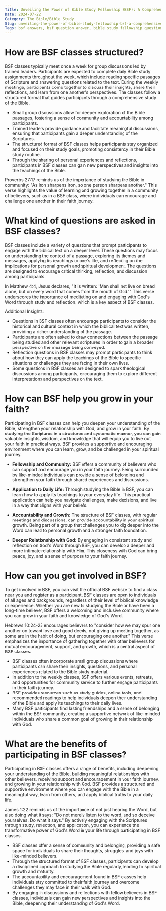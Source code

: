 ```yaml
---
Title: Unveiling the Power of Bible Study Fellowship (BSF): A Comprehensive Guide to Spiritual Growth
Date: 2024-07-22
Category: The Bible/Bible Study
Slug: unveiling-the-power-of-bible-study-fellowship-bsf-a-comprehensive-guide-to-spiritual-growth
Tags: bsf answers, bsf question answer, bible study fellowship questions, answers to bsf questions, bible study fellowship questions and answers, bsf questions and answers, the bible, bible study
---
```

# How are BSF classes structured?

BSF classes typically meet once a week for group discussions led by trained leaders. Participants are expected to complete daily Bible study assignments throughout the week, which include reading specific passages of Scripture and answering questions related to the text. During the weekly meetings, participants come together to discuss their insights, share their reflections, and learn from one another's perspectives. The classes follow a structured format that guides participants through a comprehensive study of the Bible.

- Small group discussions allow for deeper exploration of the Bible passages, fostering a sense of community and accountability among participants.
- Trained leaders provide guidance and facilitate meaningful discussions, ensuring that participants gain a deeper understanding of the Scriptures.
- The structured format of BSF classes helps participants stay organized and focused on their study goals, promoting consistency in their Bible study routine.
- Through the sharing of personal experiences and reflections, participants in BSF classes can gain new perspectives and insights into the teachings of the Bible. 

Proverbs 27:17 reminds us of the importance of studying the Bible in community: "As iron sharpens iron, so one person sharpens another." This verse highlights the value of learning and growing together in a community of believers, such as in a BSF class, where individuals can encourage and challenge one another in their faith journey.

# What kind of questions are asked in BSF classes?

BSF classes include a variety of questions that prompt participants to engage with the biblical text on a deeper level. These questions may focus on understanding the context of a passage, exploring its themes and messages, applying its teachings to one's life, and reflecting on the implications for personal growth and spiritual development. The questions are designed to encourage critical thinking, reflection, and discussion among participants.

In Matthew 4:4, Jesus declares, "It is written: 'Man shall not live on bread alone, but on every word that comes from the mouth of God.'" This verse underscores the importance of meditating on and engaging with God's Word through study and reflection, which is a key aspect of BSF classes.

Additional Insights:

- Questions in BSF classes often encourage participants to consider the historical and cultural context in which the biblical text was written, providing a richer understanding of the passage.
- Participants are often asked to draw connections between the passage being studied and other relevant scriptures in order to gain a broader perspective on the message being conveyed.
- Reflection questions in BSF classes may prompt participants to think about how they can apply the teachings of the Bible to specific situations or challenges they are facing in their own lives.
- Some questions in BSF classes are designed to spark theological discussions among participants, encouraging them to explore different interpretations and perspectives on the text.

# How can BSF help you grow in your faith?

Participating in BSF classes can help you deepen your understanding of the Bible, strengthen your relationship with God, and grow in your faith. By studying the Scriptures in a structured and systematic manner, you can gain valuable insights, wisdom, and knowledge that will equip you to live out your faith in practical ways. BSF provides a supportive and encouraging environment where you can learn, grow, and be challenged in your spiritual journey.

- **Fellowship and Community:** BSF offers a community of believers who can support and encourage you in your faith journey. Being surrounded by like-minded individuals can provide a sense of belonging and strengthen your faith through shared experiences and discussions.
  
- **Application to Daily Life:** Through studying the Bible in BSF, you can learn how to apply its teachings to your everyday life. This practical application can help you navigate challenges, make decisions, and live in a way that aligns with your beliefs.
  
- **Accountability and Growth:** The structure of BSF classes, with regular meetings and discussions, can provide accountability in your spiritual growth. Being part of a group that challenges you to dig deeper into the Word can lead to personal growth and a stronger faith foundation.
  
- **Deeper Relationship with God:** By engaging in consistent study and reflection on God's Word through BSF, you can develop a deeper and more intimate relationship with Him. This closeness with God can bring peace, joy, and a sense of purpose to your faith journey.

# How can you get involved in BSF?

To get involved in BSF, you can visit the official BSF website to find a class near you and register as a participant. BSF classes are open to individuals of all ages and backgrounds, regardless of their level of biblical knowledge or experience. Whether you are new to studying the Bible or have been a long-time believer, BSF offers a welcoming and inclusive community where you can grow in your faith and knowledge of God's Word.

Hebrews 10:24-25 encourages believers to "consider how we may spur one another on toward love and good deeds, not giving up meeting together, as some are in the habit of doing, but encouraging one another." This verse emphasizes the importance of gathering together with other believers for mutual encouragement, support, and growth, which is a central aspect of BSF classes.

- BSF classes often incorporate small group discussions where participants can share their insights, questions, and personal experiences related to the Bible study material.
- In addition to the weekly classes, BSF offers various events, retreats, and opportunities for community service to further engage participants in their faith journey.
- BSF provides resources such as study guides, online tools, and recommended readings to help individuals deepen their understanding of the Bible and apply its teachings to their daily lives.
- Many BSF participants find lasting friendships and a sense of belonging within the BSF community, creating a supportive network of like-minded individuals who share a common goal of growing in their relationship with God.

# What are the benefits of participating in BSF classes?

Participating in BSF classes offers a range of benefits, including deepening your understanding of the Bible, building meaningful relationships with other believers, receiving support and encouragement in your faith journey, and growing in your relationship with God. BSF provides a structured and supportive environment where you can engage with the Bible in a meaningful way, learn from others, and apply biblical truths to your daily life.

James 1:22 reminds us of the importance of not just hearing the Word, but also doing what it says: "Do not merely listen to the word, and so deceive yourselves. Do what it says." By actively engaging with the Scriptures through study, reflection, and application, you can experience the transformative power of God's Word in your life through participating in BSF classes.

- BSF classes offer a sense of community and belonging, providing a safe space for individuals to share their thoughts, struggles, and joys with like-minded believers.
- Through the structured format of BSF classes, participants can develop a disciplined approach to studying the Bible regularly, leading to spiritual growth and maturity.
- The accountability and encouragement found in BSF classes help individuals stay committed to their faith journey and overcome challenges they may face in their walk with God.
- By engaging in discussions and reflections with fellow believers in BSF classes, individuals can gain new perspectives and insights into the Bible, deepening their understanding of God's Word.
